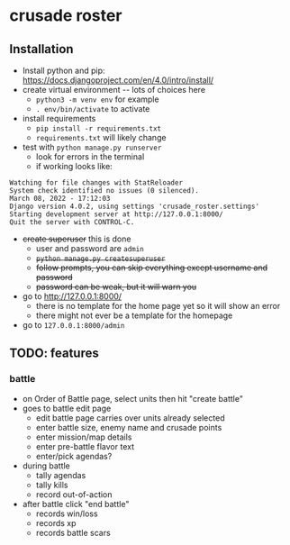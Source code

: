 # crusade roster

## Installation
- Install python and pip: https://docs.djangoproject.com/en/4.0/intro/install/
- create virtual environment -- lots of choices here
  - `python3 -m venv env` for example 
  - `. env/bin/activate` to activate
- install requirements
  - `pip install -r requirements.txt`
  - `requirements.txt` will likely change
- test with `python manage.py runserver`
  - look for errors in the terminal
  - if working looks like:
```
Watching for file changes with StatReloader
System check identified no issues (0 silenced).
March 08, 2022 - 17:12:03
Django version 4.0.2, using settings 'crusade_roster.settings'
Starting development server at http://127.0.0.1:8000/
Quit the server with CONTROL-C.
```
- ~~create superuser~~ this is done
  - user and password are `admin`
  - ~~`python manage.py createsuperuser`~~
  - ~~follow prompts, you can skip everything except username and password~~
  - ~~password can be weak, but it will warn you~~
- go to http://127.0.0.1:8000/
  - there is no template for the home page yet so it will show an error
  - there might not ever be a template for the homepage
- go to `127.0.0.1:8000/admin`

## TODO: features

### battle
- on Order of Battle page, select units then hit "create battle"
- goes to battle edit page
  - edit battle page carries over units already selected
  - enter battle size, enemy name and crusade points
  - enter mission/map details
  - enter pre-battle flavor text
  - enter/pick agendas?
- during battle
  - tally agendas
  - tally kills
  - record out-of-action 
- after battle click "end battle"
  - records win/loss
  - records xp
  - records battle scars
